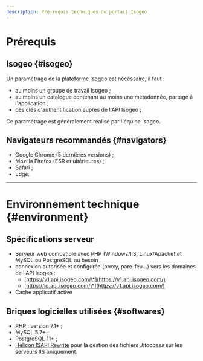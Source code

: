 ```yaml
---
description: Pré-requis techniques du portail Isogeo
---
```

# Prérequis

## Isogeo {#isogeo}

Un paramétrage de la plateforme Isogeo est nécéssaire, il faut : 

* au moins un groupe de travail Isogeo ;
* au moins un catalogue contenant au moins une métadonnée, partagé à l'application ;
* des clés d'authentification auprès de l'API Isogeo ;

Ce paramétrage est généralement réalisé par l'équipe Isogeo.

## Navigateurs recommandés {#navigators}

* Google Chrome \(5 dernières versions\) ;
* Mozilla Firefox \(ESR et ultérieures\) ;
* Safari ;
* Edge.

---

# Environnement technique {#environment}

## Spécifications serveur

* Serveur web compatible avec PHP (Windows/IIS, Linux/Apache) et MySQL ou PostgreSQL au besoin
* connexion autorisée et configurée \(proxy, pare-feu...\) vers les domaines de l'API Isogeo :
  * [https://v1.api.isogeo.com/\*](https://v1.api.isogeo.com/)
  * [https://id.api.isogeo.com/\*](https://v1.api.isogeo.com/)
* Cache applicatif activé

## Briques logicielles utilisées {#softwares}

* PHP : version 7.1+ ; 
* MySQL 5.7+ ;
* PostgreSQL 11+ ;
* [Helicon ISAPI Rewrite](http://www.helicontech.com/isapi_rewrite/) pour la gestion des fichiers *.htaccess* sur les serveurs IIS uniquement.